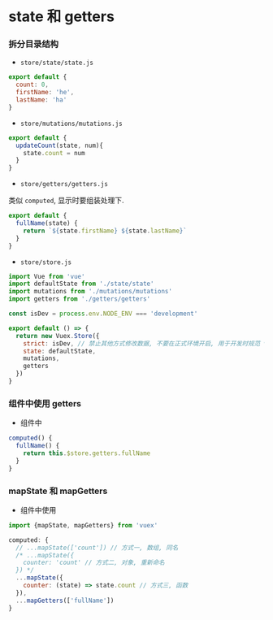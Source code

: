 # state 和 getters

### 拆分目录结构

- `store/state/state.js`

```js
export default {
  count: 0,
  firstName: 'he',
  lastName: 'ha'
}
```

- `store/mutations/mutations.js`

```js
export default {
  updateCount(state, num){
    state.count = num
  }
}
```

- `store/getters/getters.js`

类似 `computed`, 显示时要组装处理下.

```js
export default {
  fullName(state) {
    return `${state.firstName} ${state.lastName}`
  }
}
```

- `store/store.js`

```js
import Vue from 'vue'
import defaultState from './state/state'
import mutations from './mutations/mutations'
import getters from './getters/getters'

const isDev = process.env.NODE_ENV === 'development'

export default () => {
  return new Vuex.Store({
    strict: isDev, // 禁止其他方式修改数据, 不要在正式环境开启, 用于开发时规范 vuex
    state: defaultState,
    mutations,
    getters
  })
}
```

### 组件中使用 getters

- 组件中

```js
computed() {
  fullName() {
    return this.$store.getters.fullName
  }
}
```

### mapState 和 mapGetters

- 组件中使用

```js
import {mapState, mapGetters} from 'vuex'

computed: {
  // ...mapState(['count']) // 方式一, 数组, 同名
  /* ...mapState({
    counter: 'count' // 方式二, 对象, 重新命名
  }) */
  ...mapState({
    counter: (state) => state.count // 方式三, 函数
  }),
  ...mapGetters(['fullName'])
}
```